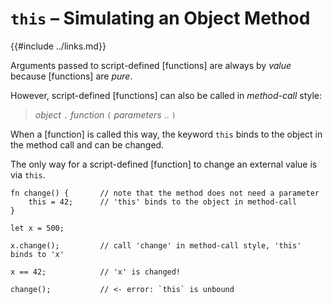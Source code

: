 `this` &ndash; Simulating an Object Method
=========================================

{{#include ../links.md}}


Arguments passed to script-defined [functions] are always by _value_ because [functions] are _pure_.

However, script-defined [functions] can also be called in _method-call_ style:

> _object_ `.` _function_ `(` _parameters_ .. `)`

When a [function] is called this way, the keyword `this` binds to the object in the method call and
can be changed.

The only way for a script-defined [function] to change an external value is via `this`.

```rust,no_run
fn change() {       // note that the method does not need a parameter
    this = 42;      // 'this' binds to the object in method-call
}

let x = 500;

x.change();         // call 'change' in method-call style, 'this' binds to 'x'

x == 42;            // 'x' is changed!

change();           // <- error: `this` is unbound
```
